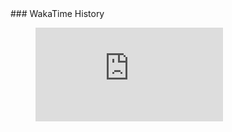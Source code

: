 <body id='top'>
### WakaTime History
<!--START_SECTION:waka--><!--END_SECTION:waka-->
<figure><embed src="https://wakatime.com/share/@659af4a0-247b-4b6e-a0e7-0bd6af6f3ccc/4f536c01-cf8f-4f16-a9d1-ed035b625bd1.svg"></embed></figure>
</body>
